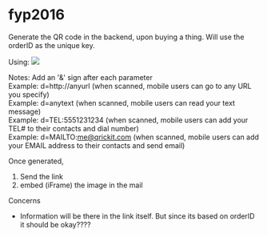  # fyp2016


Generate the QR code in the backend, upon buying a thing.
Will use the orderID as the unique key.

Using: 
<img src="http://qrickit.com/api/qr?d=hello&qrsize=200&t=p&e=m">

Notes: 
Add an '&' sign after each parameter <br/>
Example: d=http://anyurl (when scanned, mobile users can go to any URL you specify)<br/>
Example: d=anytext (when scanned, mobile users can read your text message)<br/>
Example: d=TEL:5551231234 (when scanned, mobile users can add your TEL# to their contacts and dial number)<br/>
Example: d=MAILTO:me@qrickit.com (when scanned, mobile users can add your EMAIL address to their contacts and send email)<br/>

Once generated,<br/>
1. Send the link<br/>
2. embed (iFrame) the image in the mail 

Concerns
- Information will be there in the link itself. But since its based on orderID it should be okay????
